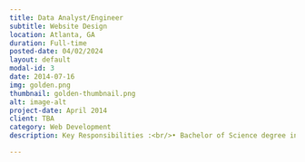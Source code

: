 ```yaml
---
title: Data Analyst/Engineer
subtitle: Website Design
location: Atlanta, GA 
duration: Full-time
posted-date: 04/02/2024
layout: default
modal-id: 3
date: 2014-07-16
img: golden.png
thumbnail: golden-thumbnail.png
alt: image-alt
project-date: April 2014
client: TBA
category: Web Development
description: Key Responsibilities :<br/>• Bachelor of Science degree in Computer Science or equivalent<br/>• At least 8+ years of post-degree professional experience<br/>• Required experience in SQL and other querying languages to convert into modern data tools or jobs<br/>• Strongly preferred experience in data analysis to create, publish, and/or manage reports and data visualizations in Tableau, PowerBI, AWS Quicksight, or AWS DataZone (i.e., our target solutions)<br/>• Highly desirable experience implementing performance tuning in Tableau dashboards<br/>• Highly desirable experience working with TOAD data tool<br/>• Demonstrated experience building and preparing data for analytics<br/>• Proficiency working with database technologies and data development such as Python, PLSQL, etc.<br/>• Experience working with queries/applications, including performance tuning, utilizing indexes, and materialized views to improve query performance<br/>• Identify necessary business rules for extracting data along with functional or technical risks related to data sources (e.g. data latency, frequency, etc.)<br/>• Strong understanding of performing test cases for profiling data, validating analysis, testing assumptions, driving data quality assessment specifications, and define a path to deployment<br/>• Familiar with best practices for data ingestion and data design.

---
```

